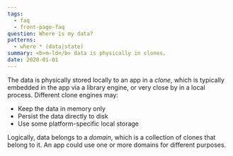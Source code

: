 ```yaml
---
tags:
  - faq
  - front-page-faq
question: Where is my data?
patterns:
  - where * (data|state)
summary: <b>m-ld</b> data is physically in clones.
date: 2020-01-01
---
```

The data is physically stored locally to an app in a _clone_, which is typically
embedded in the app via a library engine, or very close by in a local process.
Different clone engines may:
- Keep the data in memory only
- Persist the data directly to disk
- Use some platform-specific local storage

Logically, data belongs to a _domain_, which is a collection of clones that
belong to it. An app could use one or more domains for different purposes.